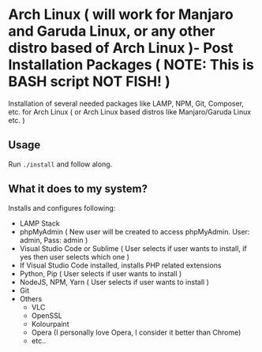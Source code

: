 # Arch Linux ( will work for Manjaro and Garuda Linux, or any other distro based of Arch Linux )- Post Installation Packages ( NOTE: This is BASH script NOT FISH! )

Installation of several needed packages like LAMP, NPM, Git, Composer, etc. for Arch Linux ( or Arch Linux based distros like Manjaro/Garuda Linux etc. )

## Usage

Run `./install` and follow along.

## What it does to my system?

Installs and configures following:

- LAMP Stack
- phpMyAdmin ( New user will be created to access phpMyAdmin. User: admin, Pass: admin )
- Visual Studio Code or Sublime ( User selects if user wants to install, if yes then user selects which one )
- If Visual Studio Code installed, installs PHP related extensions
- Python, Pip ( User selects if user wants to install )
- NodeJS, NPM, Yarn ( User selects if user wants to install )
- Git
- Others
  - VLC
  - OpenSSL
  - Kolourpaint
  - Opera (I personally love Opera, I consider it better than Chrome)
  - etc..

